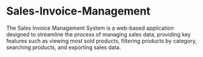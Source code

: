 # Sales-Invoice-Management
The Sales Invoice Management System is a web-based application designed to streamline the process of managing sales data, providing key features such as viewing most sold products, filtering products by category, searching products, and exporting sales data.

